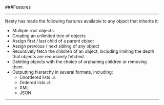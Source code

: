 ###Features

----------

Nesty has made the following features available to any object that inherits it:

- Multiple root objects
- Creating an unlimited tree of objects
- Assign first / last child of a parent object
- Assign previous / next sibling of any object
- Recursively fetch the children of an object, including limiting the depth that objects are recursively fetched.
- Deleting objects with the choice of orphaning children or removing them.
- Outputting hierarchy in several formats, including:
  - Unordered lists `ul`
  - Ordered lists `ol`
  - XML
  - JSON

----------
